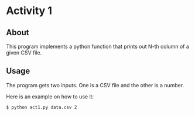 # Activity 1

## About

This program implements a python function that prints out N-th column of a given CSV file.

## Usage

The program gets two inputs. One is a CSV file and the other is a number.

Here is an example on how to use it:
```
$ python act1.py data.csv 2
```


